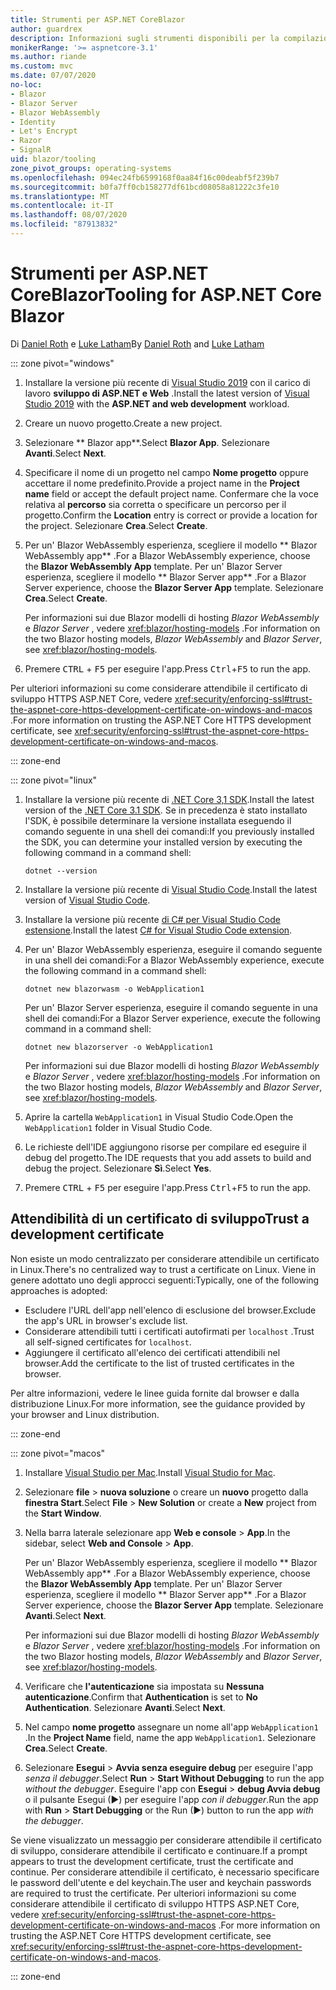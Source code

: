 ```yaml
---
title: Strumenti per ASP.NET CoreBlazor
author: guardrex
description: Informazioni sugli strumenti disponibili per la compilazione di Blazor app.
monikerRange: '>= aspnetcore-3.1'
ms.author: riande
ms.custom: mvc
ms.date: 07/07/2020
no-loc:
- Blazor
- Blazor Server
- Blazor WebAssembly
- Identity
- Let's Encrypt
- Razor
- SignalR
uid: blazor/tooling
zone_pivot_groups: operating-systems
ms.openlocfilehash: 094ec24fb6599168f0aa84f16c00deabf5f239b7
ms.sourcegitcommit: b0fa7ff0cb158277df61bcd08058a81222c3fe10
ms.translationtype: MT
ms.contentlocale: it-IT
ms.lasthandoff: 08/07/2020
ms.locfileid: "87913832"
---
```

# <a name="tooling-for-aspnet-core-no-locblazor"></a><span data-ttu-id="dadb6-103">Strumenti per ASP.NET CoreBlazor</span><span class="sxs-lookup"><span data-stu-id="dadb6-103">Tooling for ASP.NET Core Blazor</span></span>

<span data-ttu-id="dadb6-104">Di [Daniel Roth](https://github.com/danroth27) e [Luke Latham](https://github.com/guardrex)</span><span class="sxs-lookup"><span data-stu-id="dadb6-104">By [Daniel Roth](https://github.com/danroth27) and [Luke Latham](https://github.com/guardrex)</span></span>

::: zone pivot="windows"

1. <span data-ttu-id="dadb6-105">Installare la versione più recente di [Visual Studio 2019](https://visualstudio.microsoft.com/downloads/) con il carico di lavoro **sviluppo di ASP.NET e Web** .</span><span class="sxs-lookup"><span data-stu-id="dadb6-105">Install the latest version of [Visual Studio 2019](https://visualstudio.microsoft.com/downloads/) with the **ASP.NET and web development** workload.</span></span>

1. <span data-ttu-id="dadb6-106">Creare un nuovo progetto.</span><span class="sxs-lookup"><span data-stu-id="dadb6-106">Create a new project.</span></span>

1. <span data-ttu-id="dadb6-107">Selezionare \*\* Blazor app\*\*.</span><span class="sxs-lookup"><span data-stu-id="dadb6-107">Select **Blazor App**.</span></span> <span data-ttu-id="dadb6-108">Selezionare **Avanti**.</span><span class="sxs-lookup"><span data-stu-id="dadb6-108">Select **Next**.</span></span>

1. <span data-ttu-id="dadb6-109">Specificare il nome di un progetto nel campo **Nome progetto** oppure accettare il nome predefinito.</span><span class="sxs-lookup"><span data-stu-id="dadb6-109">Provide a project name in the **Project name** field or accept the default project name.</span></span> <span data-ttu-id="dadb6-110">Confermare che la voce relativa al **percorso** sia corretta o specificare un percorso per il progetto.</span><span class="sxs-lookup"><span data-stu-id="dadb6-110">Confirm the **Location** entry is correct or provide a location for the project.</span></span> <span data-ttu-id="dadb6-111">Selezionare **Crea**.</span><span class="sxs-lookup"><span data-stu-id="dadb6-111">Select **Create**.</span></span>

1. <span data-ttu-id="dadb6-112">Per un' Blazor WebAssembly esperienza, scegliere il modello \*\* Blazor WebAssembly app\*\* .</span><span class="sxs-lookup"><span data-stu-id="dadb6-112">For a Blazor WebAssembly experience, choose the **Blazor WebAssembly App** template.</span></span> <span data-ttu-id="dadb6-113">Per un' Blazor Server esperienza, scegliere il modello \*\* Blazor Server app\*\* .</span><span class="sxs-lookup"><span data-stu-id="dadb6-113">For a Blazor Server experience, choose the **Blazor Server App** template.</span></span> <span data-ttu-id="dadb6-114">Selezionare **Crea**.</span><span class="sxs-lookup"><span data-stu-id="dadb6-114">Select **Create**.</span></span>

   <span data-ttu-id="dadb6-115">Per informazioni sui due Blazor modelli di hosting *Blazor WebAssembly* e *Blazor Server* , vedere <xref:blazor/hosting-models> .</span><span class="sxs-lookup"><span data-stu-id="dadb6-115">For information on the two Blazor hosting models, *Blazor WebAssembly* and *Blazor Server*, see <xref:blazor/hosting-models>.</span></span>

1. <span data-ttu-id="dadb6-116">Premere <kbd>CTRL</kbd> + <kbd>F5</kbd> per eseguire l'app.</span><span class="sxs-lookup"><span data-stu-id="dadb6-116">Press <kbd>Ctrl</kbd>+<kbd>F5</kbd> to run the app.</span></span>

<span data-ttu-id="dadb6-117">Per ulteriori informazioni su come considerare attendibile il certificato di sviluppo HTTPS ASP.NET Core, vedere <xref:security/enforcing-ssl#trust-the-aspnet-core-https-development-certificate-on-windows-and-macos> .</span><span class="sxs-lookup"><span data-stu-id="dadb6-117">For more information on trusting the ASP.NET Core HTTPS development certificate, see <xref:security/enforcing-ssl#trust-the-aspnet-core-https-development-certificate-on-windows-and-macos>.</span></span>

::: zone-end

::: zone pivot="linux"

1. <span data-ttu-id="dadb6-118">Installare la versione più recente di [.NET Core 3,1 SDK](https://dotnet.microsoft.com/download/dotnet-core/3.1).</span><span class="sxs-lookup"><span data-stu-id="dadb6-118">Install the latest version of the [.NET Core 3.1 SDK](https://dotnet.microsoft.com/download/dotnet-core/3.1).</span></span> <span data-ttu-id="dadb6-119">Se in precedenza è stato installato l'SDK, è possibile determinare la versione installata eseguendo il comando seguente in una shell dei comandi:</span><span class="sxs-lookup"><span data-stu-id="dadb6-119">If you previously installed the SDK, you can determine your installed version by executing the following command in a command shell:</span></span>

   ```dotnetcli
   dotnet --version
   ```

1. <span data-ttu-id="dadb6-120">Installare la versione più recente di [Visual Studio Code](https://code.visualstudio.com/).</span><span class="sxs-lookup"><span data-stu-id="dadb6-120">Install the latest version of [Visual Studio Code](https://code.visualstudio.com/).</span></span>

1. <span data-ttu-id="dadb6-121">Installare la versione più recente [di C# per Visual Studio Code estensione](https://marketplace.visualstudio.com/items?itemName=ms-dotnettools.csharp).</span><span class="sxs-lookup"><span data-stu-id="dadb6-121">Install the latest [C# for Visual Studio Code extension](https://marketplace.visualstudio.com/items?itemName=ms-dotnettools.csharp).</span></span>

1. <span data-ttu-id="dadb6-122">Per un' Blazor WebAssembly esperienza, eseguire il comando seguente in una shell dei comandi:</span><span class="sxs-lookup"><span data-stu-id="dadb6-122">For a Blazor WebAssembly experience, execute the following command in a command shell:</span></span>

   ```dotnetcli
   dotnet new blazorwasm -o WebApplication1
   ```

   <span data-ttu-id="dadb6-123">Per un' Blazor Server esperienza, eseguire il comando seguente in una shell dei comandi:</span><span class="sxs-lookup"><span data-stu-id="dadb6-123">For a Blazor Server experience, execute the following command in a command shell:</span></span>

   ```dotnetcli
   dotnet new blazorserver -o WebApplication1
   ```

   <span data-ttu-id="dadb6-124">Per informazioni sui due Blazor modelli di hosting *Blazor WebAssembly* e *Blazor Server* , vedere <xref:blazor/hosting-models> .</span><span class="sxs-lookup"><span data-stu-id="dadb6-124">For information on the two Blazor hosting models, *Blazor WebAssembly* and *Blazor Server*, see <xref:blazor/hosting-models>.</span></span>

1. <span data-ttu-id="dadb6-125">Aprire la cartella `WebApplication1` in Visual Studio Code.</span><span class="sxs-lookup"><span data-stu-id="dadb6-125">Open the `WebApplication1` folder in Visual Studio Code.</span></span>

1. <span data-ttu-id="dadb6-126">Le richieste dell'IDE aggiungono risorse per compilare ed eseguire il debug del progetto.</span><span class="sxs-lookup"><span data-stu-id="dadb6-126">The IDE requests that you add assets to build and debug the project.</span></span> <span data-ttu-id="dadb6-127">Selezionare **Sì**.</span><span class="sxs-lookup"><span data-stu-id="dadb6-127">Select **Yes**.</span></span>

1. <span data-ttu-id="dadb6-128">Premere <kbd>CTRL</kbd> + <kbd>F5</kbd> per eseguire l'app.</span><span class="sxs-lookup"><span data-stu-id="dadb6-128">Press <kbd>Ctrl</kbd>+<kbd>F5</kbd> to run the app.</span></span>

## <a name="trust-a-development-certificate"></a><span data-ttu-id="dadb6-129">Attendibilità di un certificato di sviluppo</span><span class="sxs-lookup"><span data-stu-id="dadb6-129">Trust a development certificate</span></span>

<span data-ttu-id="dadb6-130">Non esiste un modo centralizzato per considerare attendibile un certificato in Linux.</span><span class="sxs-lookup"><span data-stu-id="dadb6-130">There's no centralized way to trust a certificate on Linux.</span></span> <span data-ttu-id="dadb6-131">Viene in genere adottato uno degli approcci seguenti:</span><span class="sxs-lookup"><span data-stu-id="dadb6-131">Typically, one of the following approaches is adopted:</span></span>

* <span data-ttu-id="dadb6-132">Escludere l'URL dell'app nell'elenco di esclusione del browser.</span><span class="sxs-lookup"><span data-stu-id="dadb6-132">Exclude the app's URL in browser's exclude list.</span></span>
* <span data-ttu-id="dadb6-133">Considerare attendibili tutti i certificati autofirmati per `localhost` .</span><span class="sxs-lookup"><span data-stu-id="dadb6-133">Trust all self-signed certificates for `localhost`.</span></span>
* <span data-ttu-id="dadb6-134">Aggiungere il certificato all'elenco dei certificati attendibili nel browser.</span><span class="sxs-lookup"><span data-stu-id="dadb6-134">Add the certificate to the list of trusted certificates in the browser.</span></span>

<span data-ttu-id="dadb6-135">Per altre informazioni, vedere le linee guida fornite dal browser e dalla distribuzione Linux.</span><span class="sxs-lookup"><span data-stu-id="dadb6-135">For more information, see the guidance provided by your browser and Linux distribution.</span></span>

::: zone-end

::: zone pivot="macos"

1. <span data-ttu-id="dadb6-136">Installare [Visual Studio per Mac](https://visualstudio.microsoft.com/vs/mac/).</span><span class="sxs-lookup"><span data-stu-id="dadb6-136">Install [Visual Studio for Mac](https://visualstudio.microsoft.com/vs/mac/).</span></span>

1. <span data-ttu-id="dadb6-137">Selezionare **file**  >  **nuova soluzione** o creare un **nuovo** progetto dalla **finestra Start**.</span><span class="sxs-lookup"><span data-stu-id="dadb6-137">Select **File** > **New Solution** or create a **New** project from the **Start Window**.</span></span>

1. <span data-ttu-id="dadb6-138">Nella barra laterale selezionare app **Web e console**  >  **App**.</span><span class="sxs-lookup"><span data-stu-id="dadb6-138">In the sidebar, select **Web and Console** > **App**.</span></span>

   <span data-ttu-id="dadb6-139">Per un' Blazor WebAssembly esperienza, scegliere il modello \*\* Blazor WebAssembly app\*\* .</span><span class="sxs-lookup"><span data-stu-id="dadb6-139">For a Blazor WebAssembly experience, choose the **Blazor WebAssembly App** template.</span></span> <span data-ttu-id="dadb6-140">Per un' Blazor Server esperienza, scegliere il modello \*\* Blazor Server app\*\* .</span><span class="sxs-lookup"><span data-stu-id="dadb6-140">For a Blazor Server experience, choose the **Blazor Server App** template.</span></span> <span data-ttu-id="dadb6-141">Selezionare **Avanti**.</span><span class="sxs-lookup"><span data-stu-id="dadb6-141">Select **Next**.</span></span>

   <span data-ttu-id="dadb6-142">Per informazioni sui due Blazor modelli di hosting *Blazor WebAssembly* e *Blazor Server* , vedere <xref:blazor/hosting-models> .</span><span class="sxs-lookup"><span data-stu-id="dadb6-142">For information on the two Blazor hosting models, *Blazor WebAssembly* and *Blazor Server*, see <xref:blazor/hosting-models>.</span></span>

1. <span data-ttu-id="dadb6-143">Verificare che **l'autenticazione** sia impostata su **Nessuna autenticazione**.</span><span class="sxs-lookup"><span data-stu-id="dadb6-143">Confirm that **Authentication** is set to **No Authentication**.</span></span> <span data-ttu-id="dadb6-144">Selezionare **Avanti**.</span><span class="sxs-lookup"><span data-stu-id="dadb6-144">Select **Next**.</span></span>

1. <span data-ttu-id="dadb6-145">Nel campo **nome progetto** assegnare un nome all'app `WebApplication1` .</span><span class="sxs-lookup"><span data-stu-id="dadb6-145">In the **Project Name** field, name the app `WebApplication1`.</span></span> <span data-ttu-id="dadb6-146">Selezionare **Crea**.</span><span class="sxs-lookup"><span data-stu-id="dadb6-146">Select **Create**.</span></span>

1. <span data-ttu-id="dadb6-147">Selezionare **Esegui**  >  **Avvia senza eseguire debug** per eseguire l'app *senza il debugger*.</span><span class="sxs-lookup"><span data-stu-id="dadb6-147">Select **Run** > **Start Without Debugging** to run the app *without the debugger*.</span></span> <span data-ttu-id="dadb6-148">Eseguire l'app con **Esegui**  >  **debug Avvia debug** o il pulsante Esegui (&#9654;) per eseguire l'app *con il debugger*.</span><span class="sxs-lookup"><span data-stu-id="dadb6-148">Run the app with **Run** > **Start Debugging** or the Run (&#9654;) button to run the app *with the debugger*.</span></span>

<span data-ttu-id="dadb6-149">Se viene visualizzato un messaggio per considerare attendibile il certificato di sviluppo, considerare attendibile il certificato e continuare.</span><span class="sxs-lookup"><span data-stu-id="dadb6-149">If a prompt appears to trust the development certificate, trust the certificate and continue.</span></span> <span data-ttu-id="dadb6-150">Per considerare attendibile il certificato, è necessario specificare le password dell'utente e del keychain.</span><span class="sxs-lookup"><span data-stu-id="dadb6-150">The user and keychain passwords are required to trust the certificate.</span></span> <span data-ttu-id="dadb6-151">Per ulteriori informazioni su come considerare attendibile il certificato di sviluppo HTTPS ASP.NET Core, vedere <xref:security/enforcing-ssl#trust-the-aspnet-core-https-development-certificate-on-windows-and-macos> .</span><span class="sxs-lookup"><span data-stu-id="dadb6-151">For more information on trusting the ASP.NET Core HTTPS development certificate, see <xref:security/enforcing-ssl#trust-the-aspnet-core-https-development-certificate-on-windows-and-macos>.</span></span>

::: zone-end

